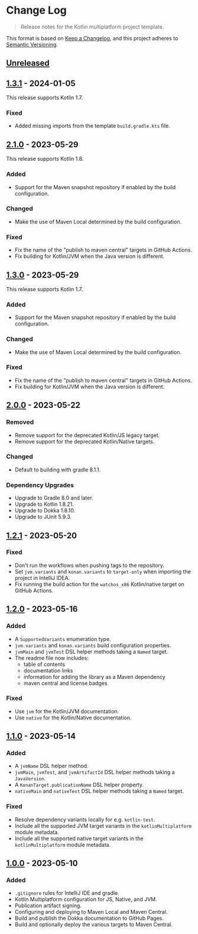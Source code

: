 # Change Log
> Release notes for the Kotlin multiplatform project template.

This format is based on [Keep a Changelog](https://keepachangelog.com/en/1.1.0/),
and this project adheres to [Semantic Versioning](https://semver.org/spec/v2.0.0.html).

## [Unreleased]

## [1.3.1] - 2024-01-05

This release supports Kotlin 1.7.

### Fixed

- Added missing imports from the template `build.gradle.kts` file.

## [2.1.0] - 2023-05-29

This release supports Kotlin 1.8.

### Added

- Support for the Maven snapshot repository if enabled by the build
  configuration.

### Changed

- Make the use of Maven Local determined by the build configuration.

### Fixed

- Fix the name of the "publish to maven central" targets in GitHub Actions.
- Fix building for Kotlin/JVM when the Java version is different.

## [1.3.0] - 2023-05-29

This release supports Kotlin 1.7.

### Added

- Support for the Maven snapshot repository if enabled by the build
  configuration.

### Changed

- Make the use of Maven Local determined by the build configuration.

### Fixed

- Fix the name of the "publish to maven central" targets in GitHub Actions.
- Fix building for Kotlin/JVM when the Java version is different.

## [2.0.0] - 2023-05-22

### Removed

- Remove support for the deprecated Kotlin/JS legacy target.
- Remove support for the deprecated Kotlin/Native targets.

### Changed

- Default to building with gradle 8.1.1.

### Dependency Upgrades

- Upgrade to Gradle 8.0 and later.
- Upgrade to Kotlin 1.8.21.
- Upgrade to Dokka 1.8.10.
- Upgrade to JUnit 5.9.3.

## [1.2.1] - 2023-05-20

### Fixed

- Don't run the workflows when pushing tags to the repository.
- Set `jvm.variants` and `konan.variants` to `target-only` when importing the
  project in IntelliJ IDEA.
- Fix running the build action for the `watchos_x86` Kotlin/native target on
  GitHub Actions.

## [1.2.0] - 2023-05-16

### Added

- A `SupportedVariants` enumeration type.
- `jvm.variants` and `konan.variants` build configuration properties.
- `jvmMain` and `jvmTest` DSL helper methods taking a `Named` target.
- The readme file now includes:
    - table of contents
    - documentation links
    - information for adding the library as a Maven dependency
    - maven central and license badges

### Fixed

- Use `jvm` for the Kotlin/JVM documentation.
- Use `native` for the Kotlin/Native documentation.

## [1.1.0] - 2023-05-14

### Added

- A `jvmName` DSL helper method.
- `jvmMain`, `jvmTest`, and `jvmArtifactId` DSL helper methods taking a `JavaVersion`.
- A `KonanTarget.publicationName` DSL helper property.
- `nativeMain` and `nativeTest` DSL helper methods taking a `Named` target.

### Fixed

- Resolve dependency variants locally for e.g. `kotlin-test`.
- Include all the supported JVM target variants in the `kotlinMultiplatform` module metadata.
- Include all the supported native target variants in the `kotlinMultiplatform` module metadata.

## [1.0.0] - 2023-05-10

### Added

- `.gitignore` rules for IntelliJ IDE and gradle.
- Kotlin Multiplatform configuration for JS, Native, and JVM.
- Publication artifact signing.
- Configuring and deploying to Maven Local and Maven Central.
- Build and publish the Dokka documentation to GitHub Pages.
- Build and optionally deploy the various targets to Maven Central.

[Unreleased]: https://github.com/rhdunn/kotlin-multilpatform-template/compare/2.1.0...HEAD
[2.1.0]: https://github.com/rhdunn/kotlin-multilpatform-template/compare/2.0.0...2.1.0
[2.0.0]: https://github.com/rhdunn/kotlin-multilpatform-template/compare/1.2.1...2.0.0
[1.3.1]: https://github.com/rhdunn/kotlin-multilpatform-template/compare/1.3.0...1.3.1
[1.3.0]: https://github.com/rhdunn/kotlin-multilpatform-template/compare/1.2.1...1.3.0
[1.2.1]: https://github.com/rhdunn/kotlin-multilpatform-template/compare/1.2.0...1.2.1
[1.2.0]: https://github.com/rhdunn/kotlin-multilpatform-template/compare/1.1.0...1.2.0
[1.1.0]: https://github.com/rhdunn/kotlin-multilpatform-template/compare/1.0.0...1.1.0
[1.0.0]: https://github.com/rhdunn/kotlin-multilpatform-template/releases/tag/1.0.0
